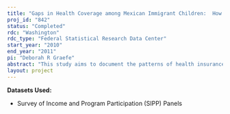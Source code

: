 ```yaml
---
title: "Gaps in Health Coverage among Mexican Immigrant Children:  How Much Does Legal Status Matter? (SIPP Small Grants Project)"
proj_id: "842"
status: "Completed"
rdc: "Washington"
rdc_type: "Federal Statistical Research Data Center"
start_year: "2010"
end_year: "2011"
pi: "Deborah R Graefe"
abstract: "This study aims to document the patterns of health insurance coverage among children in Mexican-immigrant families, comparing Mexican children of immigrants (i.e., children having at least one Mexican immigrant parent) and children with U.S.-born parents, both inter- and intra-ethnically, with particular attention to child and parent documentation status. The project uses the 1996, 2001, 2004, and 2008 SIPP panels, including core and topical module files. The restricted-use internal SIPP files provide information regarding immigration status at the time the immigrant respondent arrived in the United States to develop an algorithm for estimating immigrant parent and child documentation in public use files.  Descriptive results, including cumulative proportions experiencing transitions to and from coverage, based on life table analyses, will demonstrate the patterns and trajectories for each comparison group. "
layout: project
---
```


**Datasets Used:**

  - Survey of Income and Program Participation (SIPP) Panels 

